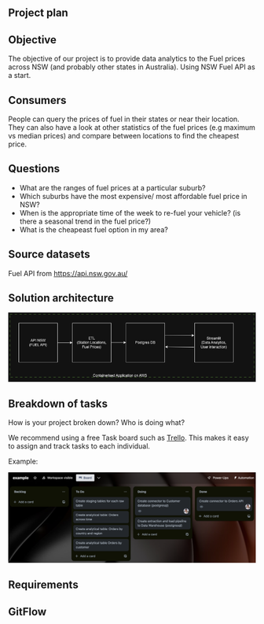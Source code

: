 
## Project plan 

## Objective 
The objective of our project is to provide data analytics to the Fuel prices across NSW (and probably other states in Australia).
Using NSW Fuel API as a start.


## Consumers 
People can query the prices of fuel in their states or near their location. They can also have a look at other statistics of the fuel prices (e.g maximum vs median prices) and compare between locations to find the cheapest price.


## Questions 

- What are the ranges of fuel prices at a particular suburb?
- Which suburbs have the most expensive/ most affordable fuel price in NSW?
- When is the appropriate time of the week to re-fuel your vehicle? (is there a seasonal trend in the fuel price?)
- What is the cheapeast fuel option in my area?


## Source datasets 

Fuel API from https://api.nsw.gov.au/ 

## Solution architecture


![images/ETL.png](images/ETL.png)

## Breakdown of tasks 
How is your project broken down? Who is doing what?

We recommend using a free Task board such as [Trello](https://trello.com/). This makes it easy to assign and track tasks to each individual. 

Example: 

![images/kanban-task-board.png](images/kanban-task-board.png)

## Requirements

## GitFlow
